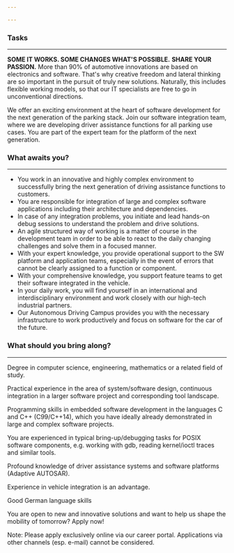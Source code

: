 ```yaml
---

---
```

### Tasks
---
**SOME IT WORKS. SOME CHANGES WHAT'S POSSIBLE.**
**SHARE YOUR PASSION.**
More than 90% of automotive innovations are based on electronics and software. That's why creative freedom and lateral thinking are so important in the pursuit of truly new solutions. Naturally, this includes flexible working models, so that our IT specialists are free to go in unconventional directions.

We offer an exciting environment at the heart of software development for the next generation of the parking stack. Join our software integration team, where we are developing driver assistance functions for all parking use cases. You are part of the expert team for the platform of the next generation.
### What awaits you?
---
- You work in an innovative and highly complex environment to successfully bring the next generation of driving assistance functions to customers.
- You are responsible for integration of large and complex software applications including their architecture and dependencies.
- In case of any integration problems, you initiate and lead hands-on debug sessions to understand the problem and drive solutions.
- An agile structured way of working is a matter of course in the development team in order to be able to react to the daily changing challenges and solve them in a focused manner.
- With your expert knowledge, you provide operational support to the SW platform and application teams, especially in the event of errors that cannot be clearly assigned to a function or component.
- With your comprehensive knowledge, you support feature teams to get their software integrated in the vehicle.
- In your daily work, you will find yourself in an international and interdisciplinary environment and work closely with our high-tech industrial partners.
- Our Autonomous Driving Campus provides you with the necessary infrastructure to work productively and focus on software for the car of the future.
### What should you bring along?
---
Degree in computer science, engineering, mathematics or a related field of study.

Practical experience in the area of system/software design, continuous integration in a larger software project and corresponding tool landscape.

Programming skills in embedded software development in the languages C and C++ (C99/C++14), which you have ideally already demonstrated in large and complex software projects.

You are experienced in typical bring-up/debugging tasks for POSIX software components, e.g. working with gdb, reading kernel/ioctl traces and similar tools.

Profound knowledge of driver assistance systems and software platforms (Adaptive AUTOSAR).

Experience in vehicle integration is an advantage.

Good German language skills

You are open to new and innovative solutions and want to help us shape the mobility of tomorrow? Apply now!

Note: Please apply exclusively online via our career portal. Applications via other channels (esp. e-mail) cannot be considered. 